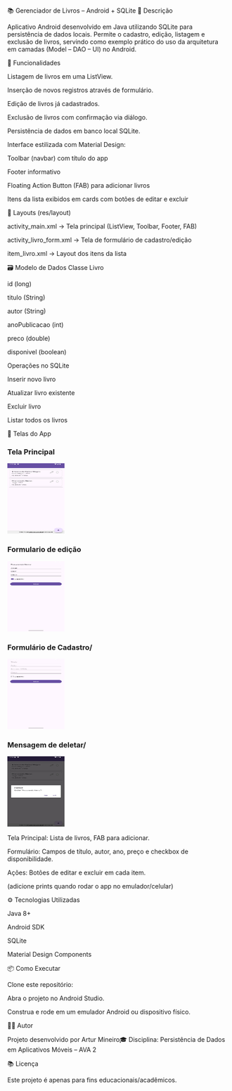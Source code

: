 📚 Gerenciador de Livros – Android + SQLite
📖 Descrição

Aplicativo Android desenvolvido em Java utilizando SQLite para persistência de dados locais.
Permite o cadastro, edição, listagem e exclusão de livros, servindo como exemplo prático do uso da arquitetura em camadas (Model – DAO – UI) no Android.

🚀 Funcionalidades

Listagem de livros em uma ListView.

Inserção de novos registros através de formulário.

Edição de livros já cadastrados.

Exclusão de livros com confirmação via diálogo.

Persistência de dados em banco local SQLite.

Interface estilizada com Material Design:

Toolbar (navbar) com título do app

Footer informativo

Floating Action Button (FAB) para adicionar livros

Itens da lista exibidos em cards com botões de editar e excluir


📂 Layouts (res/layout)

activity_main.xml → Tela principal (ListView, Toolbar, Footer, FAB)

activity_livro_form.xml → Tela de formulário de cadastro/edição

item_livro.xml → Layout dos itens da lista

🗃 Modelo de Dados
Classe Livro

id (long)

titulo (String)

autor (String)

anoPublicacao (int)

preco (double)

disponivel (boolean)

Operações no SQLite

Inserir novo livro

Atualizar livro existente

Excluir livro

Listar todos os livros

📸 Telas do App
### Tela Principal
<img src="/app/docs/screenshots/tela_principal.png" width="130" height="160px"/>

### Formulario de edição
<img src="/app/docs/screenshots/formularioeditar.png"  width="130" height="160px"/>

### Formulário de Cadastro/
<img src="/app/docs/screenshots/formulario.png" width="130" height="160px"/>

### Mensagem de deletar/
<img src="/app/docs/screenshots/mensagem-deletar.jpg" width="130" height="160px"/>


Tela Principal: Lista de livros, FAB para adicionar.

Formulário: Campos de título, autor, ano, preço e checkbox de disponibilidade.

Ações: Botões de editar e excluir em cada item.

(adicione prints quando rodar o app no emulador/celular)

⚙️ Tecnologias Utilizadas

Java 8+

Android SDK

SQLite

Material Design Components

📦 Como Executar

Clone este repositório:




Abra o projeto no Android Studio.

Construa e rode em um emulador Android ou dispositivo físico.

👨‍💻 Autor

Projeto desenvolvido por Artur Mineiro🎓
Disciplina: Persistência de Dados em Aplicativos Móveis – AVA 2

📚 Licença

Este projeto é apenas para fins educacionais/acadêmicos.